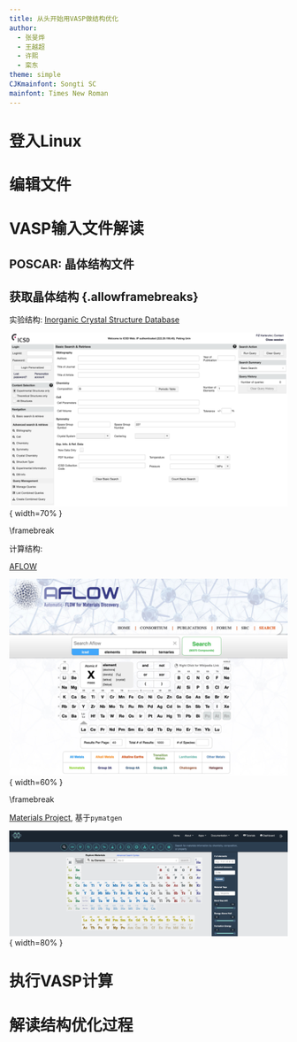```yaml
---
title: 从头开始用VASP做结构优化
author:
  - 张旻烨
  - 王越超
  - 许熙
  - 栾东
theme: simple
CJKmainfont: Songti SC
mainfont: Times New Roman
---
```


# 登入Linux

# 编辑文件

# VASP输入文件解读

## POSCAR: 晶体结构文件

## 获取晶体结构 {.allowframebreaks}

实验结构: [Inorganic Crystal Structure Database](https://icsd.fiz-karlsruhe.de/)

![ICSD搜索页面](figures/icsd_search.jpg){ width=70% }

\framebreak

计算结构:

[AFLOW](http://aflowlib.org/)

![AFLOW搜索页面](figures/aflow_search.jpg){ width=60% }

\framebreak

[Materials Project](https://materialsproject.org/), 基于`pymatgen`

![MaterialsProject搜索页面](figures/mp_search.jpg){ width=80% }

# 执行VASP计算

# 解读结构优化过程
